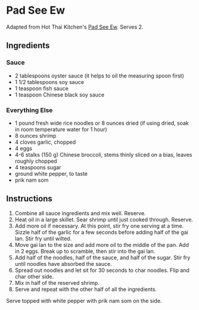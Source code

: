# Pad See Ew

Adapted from Hot Thai Kitchen's [Pad See Ew](https://hot-thai-kitchen.com/pad-see-ew-new/). Serves 2.

## Ingredients

### Sauce

- 2 tablespoons oyster sauce (it helps to oil the measuring spoon first)
- 1 1/2 tablespoons soy sauce
- 1 teaspoon fish sauce
- 1 teaspoon Chinese black soy sauce

### Everything Else
- 1 pound fresh wide rice noodles or 8 ounces dried (if using dried, soak in room temperature water for 1 hour)
- 8 ounces shrimp
- 4 cloves garlic, chopped
- 4 eggs
- 4-6 stalks (150 g) Chinese broccoli, stems thinly sliced on a bias, leaves roughly chopped
- 4 teaspoons sugar
- ground white pepper, to taste
- prik nam som

## Instructions

1. Combine all sauce ingredients and mix well. Reserve.
2. Heat oil in a large skillet. Sear shrimp until just cooked through. Reserve.
3. Add more oil if necessary. At this point, stir fry one serving at a time. Sizzle half of the garlic for a few seconds before adding half of the gai lan. Stir fry until wilted.
4. Move gai lan to the size and add more oil to the middle of the pan. Add in 2 eggs. Break up to scramble, then stir into the gai lan.
5. Add half of the noodles, half of the sauce, and half of the sugar. Stir fry until noodles have absorbed the sauce.
6. Spread out noodles and let sit for 30 seconds to char noodles. Flip and char other side.
7. Mix in half of the reserved shrimp.
8. Serve and repeat with the other half of all the ingredients.

Serve topped with white pepper with prik nam som on the side.
